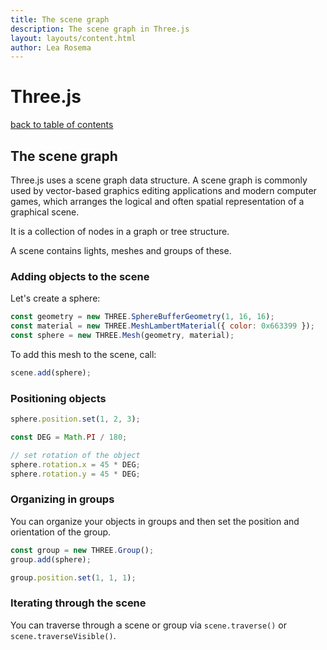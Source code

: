 ```yaml
---
title: The scene graph
description: The scene graph in Three.js
layout: layouts/content.html
author: Lea Rosema
---
```


# Three.js

[back to table of contents](../)

## The scene graph

Three.js uses a scene graph data structure. A scene graph is commonly used by vector-based graphics editing applications and modern computer games, which arranges the logical and often spatial representation of a graphical scene.

It is a collection of nodes in a graph or tree structure.

A scene contains lights, meshes and groups of these.

### Adding objects to the scene

Let's create a sphere:

```js
const geometry = new THREE.SphereBufferGeometry(1, 16, 16);
const material = new THREE.MeshLambertMaterial({ color: 0x663399 });
const sphere = new THREE.Mesh(geometry, material);
```

To add this mesh to the scene, call:

```js
scene.add(sphere);
```

### Positioning objects

```js
sphere.position.set(1, 2, 3);

const DEG = Math.PI / 180;

// set rotation of the object
sphere.rotation.x = 45 * DEG;
sphere.rotation.y = 45 * DEG;
```

### Organizing in groups

You can organize your objects in groups and then set the position and orientation of the group.

```js
const group = new THREE.Group();
group.add(sphere);

group.position.set(1, 1, 1);
```

### Iterating through the scene

You can traverse through a scene or group via `scene.traverse()` or `scene.traverseVisible()`.
